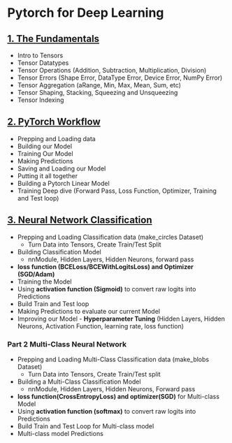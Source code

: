 # Pytorch for Deep Learning

## [1. The Fundamentals](https://github.com/KevinGastelum/PytorchDeepLearning/blob/main/1_PytorchFundamentals.ipynb)
 * Intro to Tensors
 * Tensor Datatypes
 * Tensor Operations (Addition, Subtraction, Multiplication, Division)
 * Tensor Errors (Shape Error, DataType Error, Device Error, NumPy Error)
 * Tensor Aggregation (aRange, Min, Max, Mean, Sum, etc)
 * Tensor Shaping, Stacking, Squeezing and Unsqueezing
 * Tensor Indexing
 
 ## [2. PyTorch Workflow](https://github.com/KevinGastelum/PytorchDeepLearning/blob/main/2_PytorchWorkflow.ipynb)
 * Prepping and Loading data
 * Building our Model
 * Training Our Model
 * Making Predictions
 * Saving and Loading our Model
 * Putting it all together
 * Building a Pytorch Linear Model
 * Training Deep dive (Forward Pass, Loss Function, Optimizer, Training and Test loop)
 
 ## [3. Neural Network Classification](https://github.com/KevinGastelum/PytorchDeepLearning/blob/main/3_PytorchClassification.ipynb)
 * Prepping and Loading Classification data (make_circles Dataset)
     * Turn Data into Tensors, Create Train/Test Split
 * Building Classification Model 
     * nnModule, Hidden Layers, Hidden Neurons, forward pass
 * **loss function (BCELoss/BCEWithLogitsLoss) and Optimizer (SGD/Adam)** 
 * Training the Model
 * Using **activation function (Sigmoid)** to convert raw logits into Predictions
 * Build Train and Test loop
 * Making Predictions to evaluate our current Model
 * Improving our Model - **Hyperparameter Tuning** (Hidden Layers, Hidden Neurons, Activation Function, learning rate, loss function)
 ### Part 2 Multi-Class Neural Network 
 * Prepping and Loading Multi-Class Classification data (make_blobs Dataset)
     * Turn Data into Tensors, Create Train/Test split
 * Building a Multi-Class Classification Model
     * nnModule, Hidden Layers, Hidden Neurons, Forward pass
 * **loss function(CrossEntropyLoss) and optimizer(SGD)** for Multi-class Model
 * Using **activation function (softmax)** to convert raw logits into Predictions
 * Build Train and Test Loop for Multi-class model 
 * Multi-class model Predictions
 
